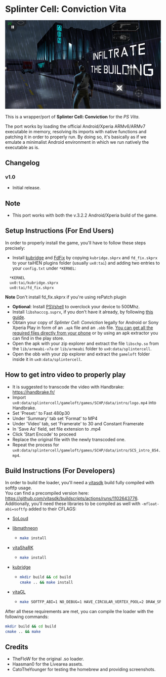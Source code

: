 # Splinter Cell: Conviction Vita

<p align="center"><img src="./screenshots/game.png"></p>

This is a wrapper/port of <b>Splinter Cell: Conviction</b> for the *PS Vita*.

The port works by loading the official Android/Xperia ARMv6/ARMv7 executable in memory, resolving its imports with native functions and patching it in order to properly run.
By doing so, it's basically as if we emulate a minimalist Android environment in which we run natively the executable as is.

## Changelog

### v1.0

- Initial release.

## Note

- This port works with both the v.3.2.2 Android/Xperia build of the game.

## Setup Instructions (For End Users)

In order to properly install the game, you'll have to follow these steps precisely:

- Install [kubridge](https://github.com/TheOfficialFloW/kubridge/releases/) and [FdFix](https://github.com/TheOfficialFloW/FdFix/releases/) by copying `kubridge.skprx` and `fd_fix.skprx` to your taiHEN plugins folder (usually `ux0:tai`) and adding two entries to your `config.txt` under `*KERNEL`:
  
```
  *KERNEL
  ux0:tai/kubridge.skprx
  ux0:tai/fd_fix.skprx
```

**Note** Don't install fd_fix.skprx if you're using rePatch plugin

- **Optional**: Install [PSVshell](https://github.com/Electry/PSVshell/releases) to overclock your device to 500Mhz.
- Install `libshacccg.suprx`, if you don't have it already, by following [this guide](https://samilops2.gitbook.io/vita-troubleshooting-guide/shader-compiler/extract-libshacccg.suprx).
- Obtain your copy of *Splinter Cell: Conviction* legally for Android or Sony Xperia Play in form of an `.apk` file and an `.obb` file. [You can get all the required files directly from your phone](https://stackoverflow.com/questions/11012976/how-do-i-get-the-apk-of-an-installed-app-without-root-access) or by using an apk extractor you can find in the play store.
- Open the apk with your zip explorer and extract the file `libschp.so` from the `lib/armeabi-v7a` or `lib/armeabi` folder to `ux0:data/splintercell`. 
- Open the obb with your zip explorer and extract the `gameloft` folder inside it in `ux0:data/splintercell`.

## How to get intro video to properly play

- It is suggested to transcode the video with Handbrake: https://handbrake.fr/
- Import `ux0:data/splintercell/gameloft/games/SCHP/data/intro/logo.mp4` into Handbrake.
- Set 'Preset:' to Fast 480p30
- Under 'Summary' tab set 'Format' to MP4
- Under 'Video' tab, set 'Framerate' to 30 and Constant Framerate
- In 'Save As' field, set file extension to .mp4
- Click 'Start Encode' to proceed
- Replace the original file with the newly transcoded one.
- Repeat the process for `ux0:data/splintercell/gameloft/games/SCHP/data/intro/SC5_intro_854.mp4`.

## Build Instructions (For Developers)

In order to build the loader, you'll need a [vitasdk](https://github.com/vitasdk) build fully compiled with softfp usage.  
You can find a precompiled version here: https://github.com/vitasdk/buildscripts/actions/runs/1102643776.  
Additionally, you'll need these libraries to be compiled as well with `-mfloat-abi=softfp` added to their CFLAGS:

- [SoLoud](https://github.com/vitasdk/packages/blob/master/soloud/VITABUILD)

- [libmathneon](https://github.com/Rinnegatamante/math-neon)

  - ```bash
    make install
    ```

- [vitaShaRK](https://github.com/Rinnegatamante/vitaShaRK)

  - ```bash
    make install
    ```

- [kubridge](https://github.com/TheOfficialFloW/kubridge)

  - ```bash
    mkdir build && cd build
    cmake .. && make install
    ```

- [vitaGL](https://github.com/Rinnegatamante/vitaGL)

  - ````bash
    make SOFTFP_ABI=1 NO_DEBUG=1 HAVE_CIRCULAR_VERTEX_POOL=2 DRAW_SPEEDHACK=2 UNPURE_TEXCOORDS=1 install
    ````

After all these requirements are met, you can compile the loader with the following commands:

```bash
mkdir build && cd build
cmake .. && make
```

## Credits

- TheFloW for the original .so loader.
- Haasman0 for the Livearea assets.
- CatoTheYounger for testing the homebrew and providing screenshots.
